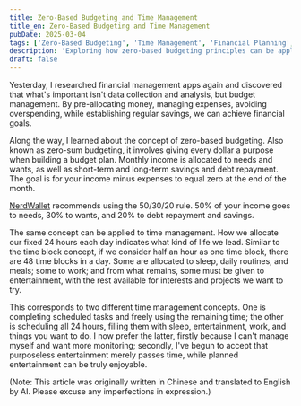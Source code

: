 ```yaml
---
title: Zero-Based Budgeting and Time Management
title_en: Zero-Based Budgeting and Time Management
pubDate: 2025-03-04
tags: ['Zero-Based Budgeting', 'Time Management', 'Financial Planning', 'Lifestyle']
description: 'Exploring how zero-based budgeting principles can be applied to both financial and time management, analyzing time block allocation strategies and the benefits of full-day planning, and how planned arrangements can improve quality of life and efficiency.'
draft: false
---
```


Yesterday, I researched financial management apps again and discovered that what's important isn't data collection and analysis, but budget management. By pre-allocating money, managing expenses, avoiding overspending, while establishing regular savings, we can achieve financial goals.

Along the way, I learned about the concept of zero-based budgeting. Also known as zero-sum budgeting, it involves giving every dollar a purpose when building a budget plan. Monthly income is allocated to needs and wants, as well as short-term and long-term savings and debt repayment. The goal is for your income minus expenses to equal zero at the end of the month.

[NerdWallet](https://www.nerdwallet.com/article/finance/zero-based-budgeting-explained) recommends using the 50/30/20 rule. 50% of your income goes to needs, 30% to wants, and 20% to debt repayment and savings.

The same concept can be applied to time management. How we allocate our fixed 24 hours each day indicates what kind of life we lead. Similar to the time block concept, if we consider half an hour as one time block, there are 48 time blocks in a day. Some are allocated to sleep, daily routines, and meals; some to work; and from what remains, some must be given to entertainment, with the rest available for interests and projects we want to try.

This corresponds to two different time management concepts. One is completing scheduled tasks and freely using the remaining time; the other is scheduling all 24 hours, filling them with sleep, entertainment, work, and things you want to do. I now prefer the latter, firstly because I can't manage myself and want more monitoring; secondly, I've begun to accept that purposeless entertainment merely passes time, while planned entertainment can be truly enjoyable.

(Note: This article was originally written in Chinese and translated to English by AI. Please excuse any imperfections in expression.)